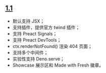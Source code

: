 ## [1.1](https://deno.com/blog/fresh-1.1)

- 默认支持 JSX；
- 支持插件，提供官方 twind 插件；
- 支持 Preact Signals；
- 支持 Preact DevTools；
- ctx.renderNotFound() 渲染 404 页面；
- 支持多个中间件；
- 实验性支持 Deno.serve；
- Showcase 展示区和 Made with Fresh 徽章。

